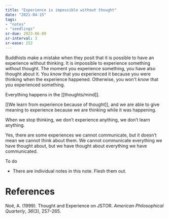 ```yaml
---
title: "Experience is impossible without thought"
date: "2021-04-15"
tags:
- "notes"
- "seedlings"
sr-due: 2023-06-09
sr-interval: 3
sr-ease: 252
---
```


Buddhists make a mistake when they posit that it is possible to have an experience without thinking. It is impossible to experience something without thought. The moment you experience something, you have also thought about it. You *know* that you experienced it because you were thinking when the experience happened. Otherwise, you won't *know* that you experienced something.

Everything happens in the [[thoughts/mind]].

[[We learn from experience because of thought]], and we are able to give meaning to experience because we are thinking while it was happening.

When we stop thinking, we don’t experience anything, we don’t learn anything.

Yes, there are some experiences we cannot communicate, but it doesn’t mean we cannot think about them. We cannot communicate everything we have thought about, but we have thought about everything we have communicated.

To do

- There are individual notes in this note. Flesh them out.

# References

Noë, A. (1999). Thought and Experience on JSTOR. *American Philosophical Quarterly*, *36*(3), 257–265.

